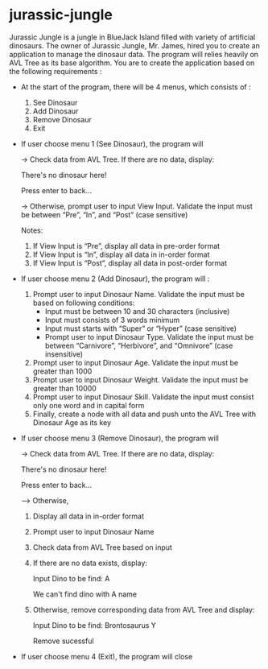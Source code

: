 # jurassic-jungle

Jurassic Jungle is a jungle in BlueJack Island filled with variety of artificial dinosaurs. The owner of Jurassic Jungle, Mr. James, hired you to create an application to manage the dinosaur data. The program will relies heavily on AVL Tree as its base algorithm. You are to create the application based on the following requirements :
- At the start of the program, there will be 4 menus, which consists of :
  1. See Dinosaur
  2. Add Dinosaur
  3. Remove Dinosaur
  4. Exit

- If user choose menu 1 (See Dinosaur), the program will
  
  -> Check data from AVL Tree. If there are no data, display:
  
  There's no dinosaur here!
  
  Press enter to back...

  -> Otherwise, prompt user to input View Input. Validate the input must be between “Pre”, “In”, and “Post” (case sensitive)

  Notes:
  1. If View Input is “Pre”, display all data in pre-order format
  2. If View Input is “In”, display all data in in-order format
  3. If View Input is “Post”, display all data in post-order format

- If user choose menu 2 (Add Dinosaur), the program will :
  1. Prompt user to input Dinosaur Name. Validate the input must be based on following conditions:
     - Input must be between 10 and 30 characters (inclusive)
     - Input must consists of 3 words minimum
     - Input must starts with “Super” or “Hyper” (case sensitive)
     - Prompt user to input Dinosaur Type. Validate the input must be between “Carnivore”, “Herbivore”, and “Omnivore” (case insensitive)
  2. Prompt user to input Dinosaur Age. Validate the input must be greater than 1000
  3. Prompt user to input Dinosaur Weight. Validate the input must be greater than 10000
  4. Prompt user to input Dinosaur Skill. Validate the input must consist only one word and in capital form
  5. Finally, create a node with all data and push unto the AVL Tree with Dinosaur Age as its key
 
- If user choose menu 3 (Remove Dinosaur), the program will
  
  -> Check data from AVL Tree. If there are no data, display:
  
  There's no dinosaur here!
  
  Press enter to back...

  --> Otherwise,
  1. Display all data in in-order format
  2. Prompt user to input Dinosaur Name
  3. Check data from AVL Tree based on input
  4. If there are no data exists, display:

     Input Dino to be find: A

     We can't find dino with A name
  5. Otherwise, remove corresponding data from AVL Tree and display:

     Input Dino to be find: Brontosaurus Y

     Remove sucessful

- If user choose menu 4 (Exit), the program will close

